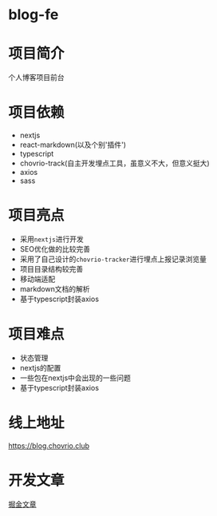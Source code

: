 # blog-fe

# 项目简介

个人博客项目前台

# 项目依赖

- nextjs
- react-markdown(以及个别'插件')
- typescript
- chovrio-track(自主开发埋点工具，虽意义不大，但意义挺大)
- axios
- sass

# 项目亮点

- 采用`nextjs`进行开发
- SEO优化做的比较完善
- 采用了自己设计的`chovrio-tracker`进行埋点上报记录浏览量
- 项目目录结构较完善
- 移动端适配
- markdown文档的解析
- 基于typescript封装axios

# 项目难点

- 状态管理
- nextjs的配置
- 一些包在nextjs中会出现的一些问题
- 基于typescript封装axios

# 线上地址

https://blog.chovrio.club

# 开发文章

[掘金文章](https://juejin.cn/post/7200945340123627577)